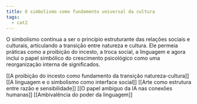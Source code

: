 ```yaml
---
title: O simbolismo como fundamento universal da cultura
tags:
  - cat2
---
```

O simbolismo continua a ser o princípio estruturante das relações sociais e culturais, articulando a transição entre natureza e cultura. Ele permeia práticas como a proibição do incesto, a troca social, a linguagem e agora inclui o papel simbólico do crescimento psicológico como uma reorganização interna de significados.

[[A proibição do incesto como fundamento da transição natureza-cultura]]
[[A linguagem e o simbolismo como interface social]]
[[Arte como estrutura entre razão e sensibilidade]]
[[O papel ambíguo da IA nas conexões humanas]]
[[Ambivalência do poder da linguagem]]

